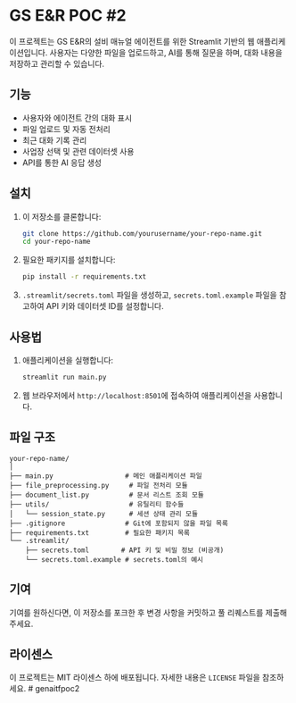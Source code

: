 # GS E&R POC #2

이 프로젝트는 GS E&R의 설비 매뉴얼 에이전트를 위한 Streamlit 기반의 웹 애플리케이션입니다. 사용자는 다양한 파일을 업로드하고, AI를 통해 질문을 하며, 대화 내용을 저장하고 관리할 수 있습니다.

## 기능

- 사용자와 에이전트 간의 대화 표시
- 파일 업로드 및 자동 전처리
- 최근 대화 기록 관리
- 사업장 선택 및 관련 데이터셋 사용
- API를 통한 AI 응답 생성

## 설치

1. 이 저장소를 클론합니다:

   ```bash
   git clone https://github.com/yourusername/your-repo-name.git
   cd your-repo-name
   ```

2. 필요한 패키지를 설치합니다:

   ```bash
   pip install -r requirements.txt
   ```

3. `.streamlit/secrets.toml` 파일을 생성하고, `secrets.toml.example` 파일을 참고하여 API 키와 데이터셋 ID를 설정합니다.

## 사용법

1. 애플리케이션을 실행합니다:

   ```bash
   streamlit run main.py
   ```

2. 웹 브라우저에서 `http://localhost:8501`에 접속하여 애플리케이션을 사용합니다.

## 파일 구조

```
your-repo-name/
│
├── main.py                  # 메인 애플리케이션 파일
├── file_preprocessing.py     # 파일 전처리 모듈
├── document_list.py          # 문서 리스트 조회 모듈
├── utils/                    # 유틸리티 함수들
│   └── session_state.py      # 세션 상태 관리 모듈
├── .gitignore               # Git에 포함되지 않을 파일 목록
├── requirements.txt         # 필요한 패키지 목록
└── .streamlit/
    ├── secrets.toml        # API 키 및 비밀 정보 (비공개)
    └── secrets.toml.example # secrets.toml의 예시
```

## 기여

기여를 원하신다면, 이 저장소를 포크한 후 변경 사항을 커밋하고 풀 리퀘스트를 제출해 주세요.

## 라이센스

이 프로젝트는 MIT 라이센스 하에 배포됩니다. 자세한 내용은 `LICENSE` 파일을 참조하세요.
#   g e n a i t f p o c 2 
 
 
